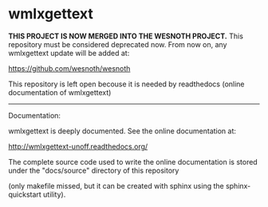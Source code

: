 # wmlxgettext

**THIS PROJECT IS NOW MERGED INTO THE WESNOTH PROJECT.**
This repository must be considered deprecated now. 
From now on, any wmlxgettext update will be added at:

https://github.com/wesnoth/wesnoth

This repository is left open becouse it is needed by readthedocs
(online documentation of wmlxgettext)

-------------------------------------------------------------------

Documentation:
    
wmlxgettext is deeply documented. See the online documentation at:
  
http://wmlxgettext-unoff.readthedocs.org/


The complete source code used to write the online documentation is stored 
under the "docs/source" directory of this repository 

(only makefile missed, but it can be created with sphinx using the 
sphinx-quickstart utility).